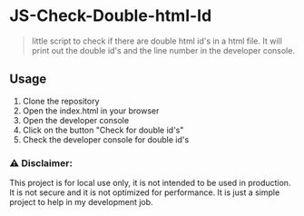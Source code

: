 # JS-Check-Double-html-Id

> little script to check if there are double html id's in a html file. It will print out the double id's and the line number in the developer console.

## Usage

1. Clone the repository
2. Open the index.html in your browser
3. Open the developer console
4. Click on the button "Check for double id's"
5. Check the developer console for double id's

### :warning: Disclaimer:
This project is for local use only, it is not intended to be used in production. It is not secure and it is not optimized for performance. It is just a simple project to help in my development job.